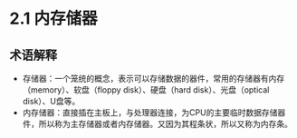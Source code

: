 # 2.1 内存储器

## 术语解释

- 存储器：一个笼统的概念，表示可以存储数据的器件，常用的存储器有内存（memory）、软盘（floppy disk）、硬盘（hard disk）、光盘（optical disk）、U盘等。
- 内存储器：直接插在主板上，与处理器连接，为CPU的主要临时数据存储器件，所以称为主存储器或者内存储器。又因为其程条状，所以又称为内存条。


